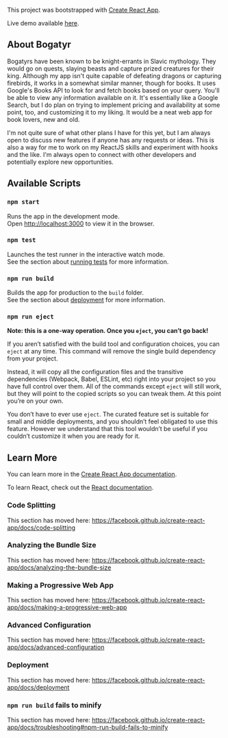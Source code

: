 This project was bootstrapped with [Create React App](https://github.com/facebook/create-react-app).

Live demo available [here](https://amnonskladman.github.io/Bogatyr/).

## About Bogatyr
Bogatyrs have been known to be knight-errants in Slavic mythology. They would go on quests, slaying beasts and capture prized creatures for their king. Although my app isn't quite capable of defeating dragons or capturing firebirds, it works in a somewhat similar manner, though for books. It uses Google's Books API to look for and fetch books based on your query. You'll be able to view any information available on it. It's essentially like a Google Search, but I do plan on trying to implement pricing and availability at some point, too, and customizing it to my liking. It would be a neat web app for book lovers, new and old.

I'm not quite sure of what other plans I have for this yet, but I am always open to discuss new features if anyone has any requests or ideas. This is also a way for me to work on my ReactJS skills and experiment with hooks and the like. I'm always open to connect with other developers and potentially explore new opportunities.

## Available Scripts
### `npm start`
Runs the app in the development mode.<br>
Open [http://localhost:3000](http://localhost:3000) to view it in the browser.

### `npm test`
Launches the test runner in the interactive watch mode.<br>
See the section about [running tests](https://facebook.github.io/create-react-app/docs/running-tests) for more information.

### `npm run build`
Builds the app for production to the `build` folder.<br>
See the section about [deployment](https://facebook.github.io/create-react-app/docs/deployment) for more information.

### `npm run eject`
**Note: this is a one-way operation. Once you `eject`, you can’t go back!**<br>

If you aren’t satisfied with the build tool and configuration choices, you can `eject` at any time. This command will remove the single build dependency from your project.<br>

Instead, it will copy all the configuration files and the transitive dependencies (Webpack, Babel, ESLint, etc) right into your project so you have full control over them. All of the commands except `eject` will still work, but they will point to the copied scripts so you can tweak them. At this point you’re on your own.<br>

You don’t have to ever use `eject`. The curated feature set is suitable for small and middle deployments, and you shouldn’t feel obligated to use this feature. However we understand that this tool wouldn’t be useful if you couldn’t customize it when you are ready for it.

## Learn More

You can learn more in the [Create React App documentation](https://facebook.github.io/create-react-app/docs/getting-started).

To learn React, check out the [React documentation](https://reactjs.org/).

### Code Splitting
This section has moved here: https://facebook.github.io/create-react-app/docs/code-splitting

### Analyzing the Bundle Size
This section has moved here: https://facebook.github.io/create-react-app/docs/analyzing-the-bundle-size

### Making a Progressive Web App
This section has moved here: https://facebook.github.io/create-react-app/docs/making-a-progressive-web-app

### Advanced Configuration
This section has moved here: https://facebook.github.io/create-react-app/docs/advanced-configuration

### Deployment
This section has moved here: https://facebook.github.io/create-react-app/docs/deployment

### `npm run build` fails to minify
This section has moved here: https://facebook.github.io/create-react-app/docs/troubleshooting#npm-run-build-fails-to-minify
